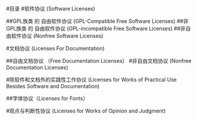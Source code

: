 #目录
#软件协议 (Software Licenses)

##GPL族类 的 自由软件协议 (GPL-Compatible Free Software Licenses)
##非GPL族类 的 自由软件协议 (GPL-incompatible Free Software Licenses)
##非自由软件协议 (Nonfree Software Licenses)

#文档协议 (Licenses For Documentation)

##自由文档协议 （Free Documentation Licenses）
#非自由文档协议 (Nonfree Documentation Licenses)

#除软件和文档外的实践性工作协议 (Licenses for Works of Practical Use Besides Software and Documentation)

##字体协议（Licenses for Fonts）

#观点与判断性协议 (Licenses for Works of Opinion and Judgment)